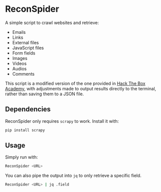 # ReconSpider

A simple script to crawl websites and retrieve:

- Emails
- Links
- External files
- JavaScript files
- Form fields
- Images
- Videos
- Audios
- Comments

This script is a modified version of the one provided in [Hack The Box Academy](https://academy.hackthebox.com/), with adjustments made to output results directly to the terminal, rather than saving them to a JSON file.

## Dependencies

ReconSpider only requires `scrapy` to work. Install it with:

```sh
pip install scrapy
```

## Usage

Simply run with:

```sh
ReconSpider <URL>
```

You can also pipe the output into `jq` to only retrieve a specific field.

```sh
ReconSpider <URL> | jq .field
```
